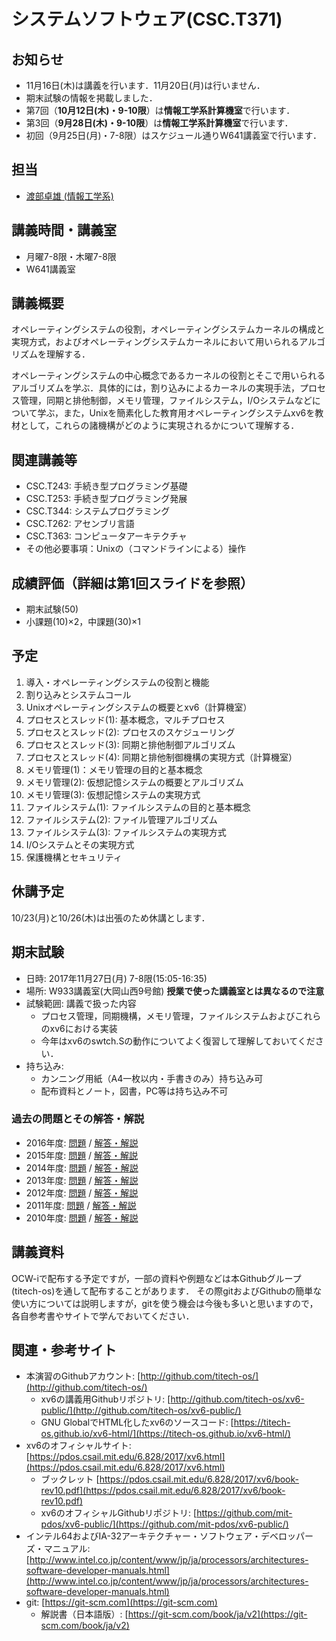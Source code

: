 # システムソフトウェア(CSC.T371)

## お知らせ
* 11月16日(木)は講義を行います．11月20日(月)は行いません．
* 期末試験の情報を掲載しました．
* 第7回（**10月12日(木)・9-10限**）は**情報工学系計算機室**で行います．
* 第3回（**9月28日(木)・9-10限**）は**情報工学系計算機室**で行います．
* 初回（9月25日(月)・7-8限）はスケジュール通りW641講義室で行います．

## 担当
* [渡部卓雄 (情報工学系)](http://www.psg.c.titech.ac.jp/~takuo/)

## 講義時間・講義室
* 月曜7-8限・木曜7-8限
* W641講義室

## 講義概要
オペレーティングシステムの役割，オペレーティングシステムカーネルの構成と実現方式，およびオペレーティングシステムカーネルにおいて用いられるアルゴリズムを理解する．

オペレーティングシステムの中心概念であるカーネルの役割とそこで用いられるアルゴリズムを学ぶ．具体的には，割り込みによるカーネルの実現手法，プロセス管理，同期と排他制御，メモリ管理，ファイルシステム，I/Oシステムなどについて学ぶ，また，Unixを簡素化した教育用オペレーティングシステムxv6を教材として，これらの諸機構がどのように実現されるかについて理解する．

## 関連講義等
* CSC.T243: 手続き型プログラミング基礎
* CSC.T253: 手続き型プログラミング発展
* CSC.T344: システムプログラミング
* CSC.T262: アセンブリ言語
* CSC.T363: コンピュータアーキテクチャ
* その他必要事項：Unixの（コマンドラインによる）操作

## 成績評価（詳細は第1回スライドを参照）
* 期末試験(50)
* 小課題(10)×2，中課題(30)×1

## 予定
1. 導入・オペレーティングシステムの役割と機能
2. 割り込みとシステムコール
3. Unixオペレーティングシステムの概要とxv6（計算機室）
4. プロセスとスレッド(1): 基本概念，マルチプロセス
5. プロセスとスレッド(2): プロセスのスケジューリング
6. プロセスとスレッド(3): 同期と排他制御アルゴリズム
7. プロセスとスレッド(4): 同期と排他制御機構の実現方式（計算機室）
8. メモリ管理(1)：メモリ管理の目的と基本概念
9. メモリ管理(2): 仮想記憶システムの概要とアルゴリズム
10. メモリ管理(3): 仮想記憶システムの実現方式
11. ファイルシステム(1): ファイルシステムの目的と基本概念
12. ファイルシステム(2): ファイル管理アルゴリズム
13. ファイルシステム(3): ファイルシステムの実現方式
14. I/Oシステムとその実現方式
15. 保護機構とセキュリティ

## 休講予定
10/23(月)と10/26(木)は出張のため休講とします．

## 期末試験
* 日時: 2017年11月27日(月) 7-8限(15:05-16:35)
* 場所: W933講義室(大岡山西9号館)  **授業で使った講義室とは異なるので注意**
* 試験範囲: 講義で扱った内容
    - プロセス管理，同期機構，メモリ管理，ファイルシステムおよびこれらのxv6における実装
    - 今年はxv6のswtch.Sの動作についてよく復習して理解しておいてください．
* 持ち込み:
    - カンニング用紙（A4一枚以内・手書きのみ）持ち込み可
    - 配布資料とノート，図書，PC等は持ち込み不可

### 過去の問題とその解答・解説
* 2016年度: [問題](ex/2016.pdf) / [解答・解説](ex/2016a.pdf)
* 2015年度: [問題](ex/2015.pdf) / [解答・解説](ex/2015a.pdf)
* 2014年度: [問題](ex/2014.pdf) / [解答・解説](ex/2014a.pdf)
* 2013年度: [問題](ex/2013.pdf) / [解答・解説](ex/2013a.pdf)
* 2012年度: [問題](ex/2012.pdf) / [解答・解説](ex/2012a.pdf)
* 2011年度: [問題](ex/2011.pdf) / [解答・解説](ex/2011a.pdf)
* 2010年度: [問題](ex/2010.pdf) / [解答・解説](ex/2010a.pdf)

## 講義資料
OCW-iで配布する予定ですが，一部の資料や例題などは本Githubグループ(titech-os)を通して配布することがあります．
その際gitおよびGithubの簡単な使い方については説明しますが，gitを使う機会は今後も多いと思いますので，各自参考書やサイトで学んでおいてください．

## 関連・参考サイト
* 本演習のGithubアカウント: [http://github.com/titech-os/](http://github.com/titech-os/)
  - xv6の講義用Githubリポジトリ: [http://github.com/titech-os/xv6-public/](http://github.com/titech-os/xv6-public/)
  - GNU GlobalでHTML化したxv6のソースコード: [https://titech-os.github.io/xv6-html/](https://titech-os.github.io/xv6-html/)
* xv6のオフィシャルサイト: [https://pdos.csail.mit.edu/6.828/2017/xv6.html](https://pdos.csail.mit.edu/6.828/2017/xv6.html)
  - ブックレット [https://pdos.csail.mit.edu/6.828/2017/xv6/book-rev10.pdf](https://pdos.csail.mit.edu/6.828/2017/xv6/book-rev10.pdf)
  - xv6のオフィシャルGithubリポジトリ: [https://github.com/mit-pdos/xv6-public/](https://github.com/mit-pdos/xv6-public/)
* インテル64およびIA-32アーキテクチャー・ソフトウェア・デベロッパーズ・マニュアル: [http://www.intel.co.jp/content/www/jp/ja/processors/architectures-software-developer-manuals.html](http://www.intel.co.jp/content/www/jp/ja/processors/architectures-software-developer-manuals.html)
* git: [https://git-scm.com](https://git-scm.com)
  - 解説書（日本語版）: [https://git-scm.com/book/ja/v2](https://git-scm.com/book/ja/v2)
